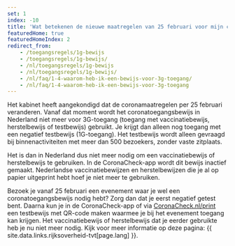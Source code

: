 ```yaml
---
set: 1
index: -10
title: 'Wat betekenen de nieuwe maatregelen van 25 februari voor mijn coronabewijs?'
featuredHome: true
featuredHomeIndex: 2
redirect_from: 
    - /toegangsregels/1g-bewijs
    - /toegangsregels/1g-bewijs/
    - /nl/toegangsregels/1g-bewijs
    - /nl/toegangsregels/1g-bewijs/
    - /nl/faq/1-4-waarom-heb-ik-een-bewijs-voor-3g-toegang/
    - /nl/faq/1-4-waarom-heb-ik-een-bewijs-voor-3g-toegang
---
```

Het kabinet heeft aangekondigd dat de coronamaatregelen per 25 februari veranderen. Vanaf dat moment wordt het coronatoegangsbewijs in Nederland niet meer voor 3G-toegang (toegang met vaccinatiebewijs, herstelbewijs of testbewijs) gebruikt. Je krijgt dan alleen nog toegang met een negatief testbewijs (1G-toegang). Het testbewijs wordt alleen gevraagd bij binnenactiviteiten met meer dan 500 bezoekers, zonder vaste zitplaats.

Het is dan in Nederland dus niet meer nodig om een vaccinatiebewijs of herstelbewijs te gebruiken. In de CoronaCheck-app wordt dit bewijs inactief gemaakt. Nederlandse vaccinatiebewijzen en herstelbewijzen die je al op papier uitgeprint hebt hoef je niet meer te gebruiken. 

Bezoek je vanaf 25 februari een evenement waar je wel een coronatoegangsbewijs nodig hebt? Zorg dan dat je eerst negatief getest bent. Daarna kun je in de CoronaCheck-app of via [CoronaCheck.nl/print](http://coronacheck.nl/print) een testbewijs met QR-code maken waarmee je bij het evenement toegang kan krijgen. Het vaccinatiebewijs of herstelbewijs dat je eerder gebruikte heb je nu niet meer nodig. Kijk voor meer informatie op deze pagina: {{ site.data.links.rijksoverheid-tvt[page.lang] }}.
